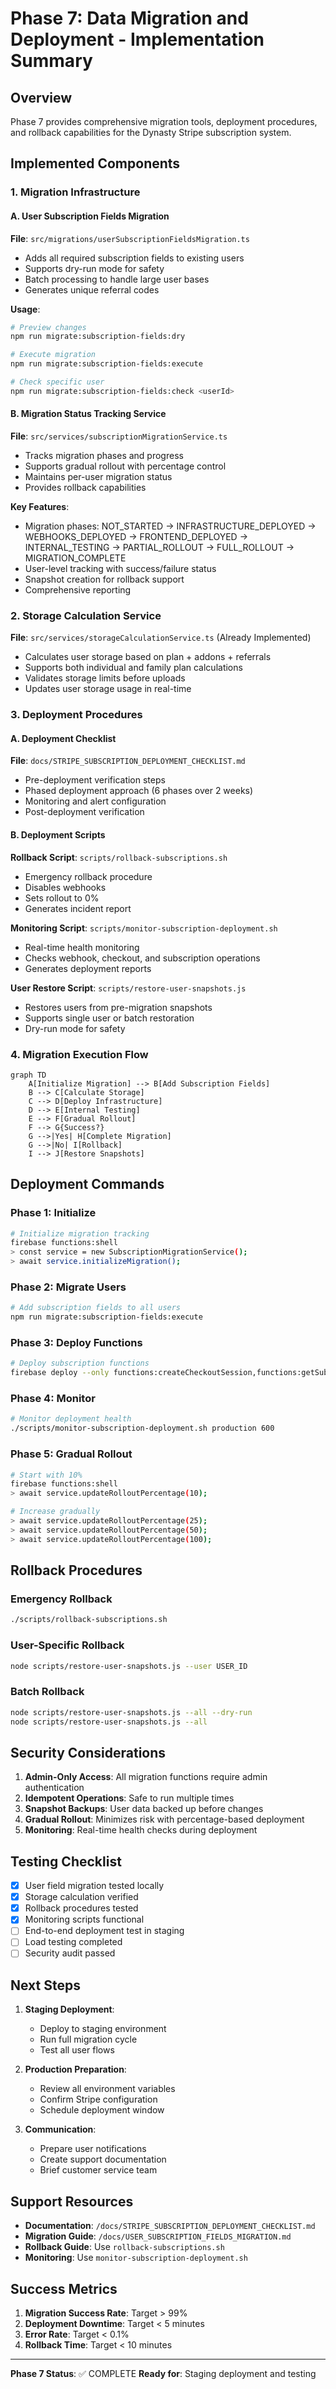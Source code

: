 # Phase 7: Data Migration and Deployment - Implementation Summary

## Overview
Phase 7 provides comprehensive migration tools, deployment procedures, and rollback capabilities for the Dynasty Stripe subscription system.

## Implemented Components

### 1. Migration Infrastructure

#### A. User Subscription Fields Migration
**File**: `src/migrations/userSubscriptionFieldsMigration.ts`
- Adds all required subscription fields to existing users
- Supports dry-run mode for safety
- Batch processing to handle large user bases
- Generates unique referral codes

**Usage**:
```bash
# Preview changes
npm run migrate:subscription-fields:dry

# Execute migration
npm run migrate:subscription-fields:execute

# Check specific user
npm run migrate:subscription-fields:check <userId>
```

#### B. Migration Status Tracking Service
**File**: `src/services/subscriptionMigrationService.ts`
- Tracks migration phases and progress
- Supports gradual rollout with percentage control
- Maintains per-user migration status
- Provides rollback capabilities

**Key Features**:
- Migration phases: NOT_STARTED → INFRASTRUCTURE_DEPLOYED → WEBHOOKS_DEPLOYED → FRONTEND_DEPLOYED → INTERNAL_TESTING → PARTIAL_ROLLOUT → FULL_ROLLOUT → MIGRATION_COMPLETE
- User-level tracking with success/failure status
- Snapshot creation for rollback support
- Comprehensive reporting

### 2. Storage Calculation Service
**File**: `src/services/storageCalculationService.ts` (Already Implemented)
- Calculates user storage based on plan + addons + referrals
- Supports both individual and family plan calculations
- Validates storage limits before uploads
- Updates user storage usage in real-time

### 3. Deployment Procedures

#### A. Deployment Checklist
**File**: `docs/STRIPE_SUBSCRIPTION_DEPLOYMENT_CHECKLIST.md`
- Pre-deployment verification steps
- Phased deployment approach (6 phases over 2 weeks)
- Monitoring and alert configuration
- Post-deployment verification

#### B. Deployment Scripts

**Rollback Script**: `scripts/rollback-subscriptions.sh`
- Emergency rollback procedure
- Disables webhooks
- Sets rollout to 0%
- Generates incident report

**Monitoring Script**: `scripts/monitor-subscription-deployment.sh`
- Real-time health monitoring
- Checks webhook, checkout, and subscription operations
- Generates deployment reports

**User Restore Script**: `scripts/restore-user-snapshots.js`
- Restores users from pre-migration snapshots
- Supports single user or batch restoration
- Dry-run mode for safety

### 4. Migration Execution Flow

```mermaid
graph TD
    A[Initialize Migration] --> B[Add Subscription Fields]
    B --> C[Calculate Storage]
    C --> D[Deploy Infrastructure]
    D --> E[Internal Testing]
    E --> F[Gradual Rollout]
    F --> G{Success?}
    G -->|Yes| H[Complete Migration]
    G -->|No| I[Rollback]
    I --> J[Restore Snapshots]
```

## Deployment Commands

### Phase 1: Initialize
```bash
# Initialize migration tracking
firebase functions:shell
> const service = new SubscriptionMigrationService();
> await service.initializeMigration();
```

### Phase 2: Migrate Users
```bash
# Add subscription fields to all users
npm run migrate:subscription-fields:execute
```

### Phase 3: Deploy Functions
```bash
# Deploy subscription functions
firebase deploy --only functions:createCheckoutSession,functions:getSubscriptionStatus --project production
```

### Phase 4: Monitor
```bash
# Monitor deployment health
./scripts/monitor-subscription-deployment.sh production 600
```

### Phase 5: Gradual Rollout
```bash
# Start with 10%
firebase functions:shell
> await service.updateRolloutPercentage(10);

# Increase gradually
> await service.updateRolloutPercentage(25);
> await service.updateRolloutPercentage(50);
> await service.updateRolloutPercentage(100);
```

## Rollback Procedures

### Emergency Rollback
```bash
./scripts/rollback-subscriptions.sh
```

### User-Specific Rollback
```bash
node scripts/restore-user-snapshots.js --user USER_ID
```

### Batch Rollback
```bash
node scripts/restore-user-snapshots.js --all --dry-run
node scripts/restore-user-snapshots.js --all
```

## Security Considerations

1. **Admin-Only Access**: All migration functions require admin authentication
2. **Idempotent Operations**: Safe to run multiple times
3. **Snapshot Backups**: User data backed up before changes
4. **Gradual Rollout**: Minimizes risk with percentage-based deployment
5. **Monitoring**: Real-time health checks during deployment

## Testing Checklist

- [x] User field migration tested locally
- [x] Storage calculation verified
- [x] Rollback procedures tested
- [x] Monitoring scripts functional
- [ ] End-to-end deployment test in staging
- [ ] Load testing completed
- [ ] Security audit passed

## Next Steps

1. **Staging Deployment**:
   - Deploy to staging environment
   - Run full migration cycle
   - Test all user flows

2. **Production Preparation**:
   - Review all environment variables
   - Confirm Stripe configuration
   - Schedule deployment window

3. **Communication**:
   - Prepare user notifications
   - Create support documentation
   - Brief customer service team

## Support Resources

- **Documentation**: `/docs/STRIPE_SUBSCRIPTION_DEPLOYMENT_CHECKLIST.md`
- **Migration Guide**: `/docs/USER_SUBSCRIPTION_FIELDS_MIGRATION.md`
- **Rollback Guide**: Use `rollback-subscriptions.sh`
- **Monitoring**: Use `monitor-subscription-deployment.sh`

## Success Metrics

1. **Migration Success Rate**: Target > 99%
2. **Deployment Downtime**: Target < 5 minutes
3. **Error Rate**: Target < 0.1%
4. **Rollback Time**: Target < 10 minutes

---

**Phase 7 Status**: ✅ COMPLETE
**Ready for**: Staging deployment and testing